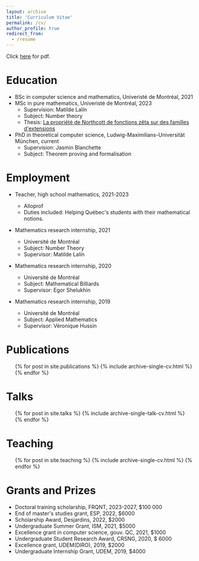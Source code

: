 ```yaml
---
layout: archive
title: 'Curriculum Vitae'
permalink: /cv/
author_profile: true
redirect_from:
  - /resume
---
```

Click [here](https://louddy.github.io//files/curriculum_vitae.pdf) for pdf.

Education
======
* BSc in computer science and mathematics, Univeristé de Montréal, 2021
* MSc in pure mathematics, Univeristé de Montréal, 2023
  * Supervision: Matilde Lalín
  * Subject: Number theory
  * Thesis: [La propriété de Northcott de fonctions zêta sur des familles d'extensions](https://papyrus.bib.umontreal.ca/xmlui/handle/1866/32243)
* PhD in theoretical computer science, Ludwig-Maximilians-Universität München, current
  * Supervision: Jasmin Blanchette
  * Subject: Theorem proving and formalisation

Employment
======
* Teacher, high school mathematics, 2021-2023
  * Alloprof
  * Duties included: Helping Québec's students with their mathematical notions.

* Mathematics research internship, 2021
  * Université de Montréal
  * Subject: Number Theory
  * Supervisor: Matilde Lalín
 
* Mathematics research internship, 2020
  * Université de Montréal
  * Subject: Mathematical Billiards
  * Supervisor: Egor Shelukhin
 
* Mathematics research internship, 2019
  * Université de Montréal
  * Subject: Applied Mathematics
  * Supervisor: Véronique Hussin
  

Publications
======
  <ul>{% for post in site.publications %}
    {% include archive-single-cv.html %}
  {% endfor %}</ul>
  
Talks
======
  <ul>{% for post in site.talks %}
    {% include archive-single-talk-cv.html %}
  {% endfor %}</ul>
  
Teaching
======
  <ul>{% for post in site.teaching %}
    {% include archive-single-cv.html %}
  {% endfor %}</ul>
  
Grants and Prizes
======
* Doctoral training scholarship, FRQNT, 2023-2027, \$100 000
* End of master's studies grant, ESP, 2022, \$6000
* Scholarship Award, Desjardins, 2022, \$2000
* Undergraduate Summer Grant, ISM, 2021, \$5000
* Excellence grant in computer science, gouv. QC, 2021, \$1000
* Undergraduate Student Research Award, CRSNG, 2020, \$	6000
* Excellence grant, UDEM(DIRO), 2019, \$2000
* Undergraduate Internship Grant, UDEM, 2019, \$4000
  
